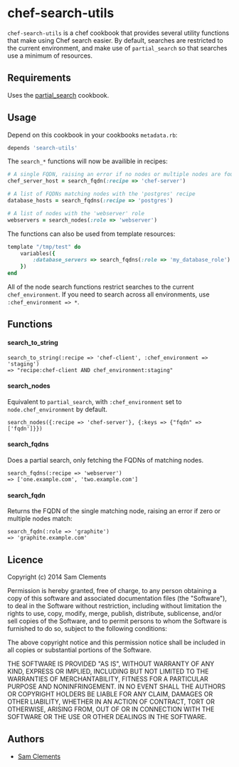 chef-search-utils
=================

`chef-search-utils` is a chef cookbook that provides several utility functions that make using Chef search easier. By default, searches are restricted to the current environment, and make use of `partial_search` so that searches use a minimum of resources.

Requirements
------------

Uses the [partial_search](http://community.opscode.com/cookbooks/partial_search) cookbook.

Usage
-----

Depend on this cookbook in your cookbooks `metadata.rb`:

```ruby
depends 'search-utils'
```

The `search_*` functions will now be availible in recipes:

```ruby
# A single FQDN, raising an error if no nodes or multiple nodes are found
chef_server_host = search_fqdn(:recipe => 'chef-server')

# A list of FQDNs matching nodes with the 'postgres' recipe
database_hosts = search_fqdns(:recipe => 'postgres')

# A list of nodes with the 'webserver' role
webservers = search_nodes(:role => 'webserver')
```

The functions can also be used from template resources:

```ruby
template "/tmp/test" do
	variables({
		:database_servers => search_fqdns(:role => 'my_database_role')
	})
end
```

All of the node search functions restrict searches to the current `chef_environment`. If you need to search across all environments, use `:chef_environment => *`.

Functions
---------

#### search_to_string

	search_to_string(:recipe => 'chef-client', :chef_environment => 'staging')
	=> "recipe:chef-client AND chef_environment:staging"

#### search_nodes

Equivalent to `partial_search`, with `:chef_environment` set to `node.chef_environment` by default.

	search_nodes({:recipe => 'chef-server'}, {:keys => {"fqdn" => ['fqdn']}})

#### search_fqdns

Does a partial search, only fetching the FQDNs of matching nodes.

	search_fqdns(:recipe => 'webserver')
	=> ['one.example.com', 'two.example.com']

#### search_fqdn

Returns the FQDN of the single matching node, raising an error if zero or multiple nodes match:

	search_fqdn(:role => 'graphite')
	=> 'graphite.example.com'

Licence
-------

Copyright (c) 2014 Sam Clements

Permission is hereby granted, free of charge, to any person obtaining a copy
of this software and associated documentation files (the "Software"), to deal
in the Software without restriction, including without limitation the rights
to use, copy, modify, merge, publish, distribute, sublicense, and/or sell
copies of the Software, and to permit persons to whom the Software is
furnished to do so, subject to the following conditions:

The above copyright notice and this permission notice shall be included in
all copies or substantial portions of the Software.

THE SOFTWARE IS PROVIDED "AS IS", WITHOUT WARRANTY OF ANY KIND, EXPRESS OR
IMPLIED, INCLUDING BUT NOT LIMITED TO THE WARRANTIES OF MERCHANTABILITY,
FITNESS FOR A PARTICULAR PURPOSE AND NONINFRINGEMENT. IN NO EVENT SHALL THE
AUTHORS OR COPYRIGHT HOLDERS BE LIABLE FOR ANY CLAIM, DAMAGES OR OTHER
LIABILITY, WHETHER IN AN ACTION OF CONTRACT, TORT OR OTHERWISE, ARISING FROM,
OUT OF OR IN CONNECTION WITH THE SOFTWARE OR THE USE OR OTHER DEALINGS IN
THE SOFTWARE.

Authors
-------

* [Sam Clements](https://github.com/borntyping)
